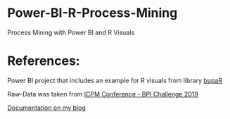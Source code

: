 # Power-BI-R-Process-Mining
Process Mining with Power BI and R Visuals 

# References:
Power BI project that includes an example for R visuals from library [bupaR](https://www.bupar.net/)

Raw-Data was taken from [ICPM Conference - BPI Challenge 2019](https://icpmconference.org/2019/icpm-2019/contests-challenges/bpi-challenge-2019/)

[Documentation on my blog](https://www.mmertens.eu/2020/06/process-mining-with-power-bi-and-r-visuals/)





